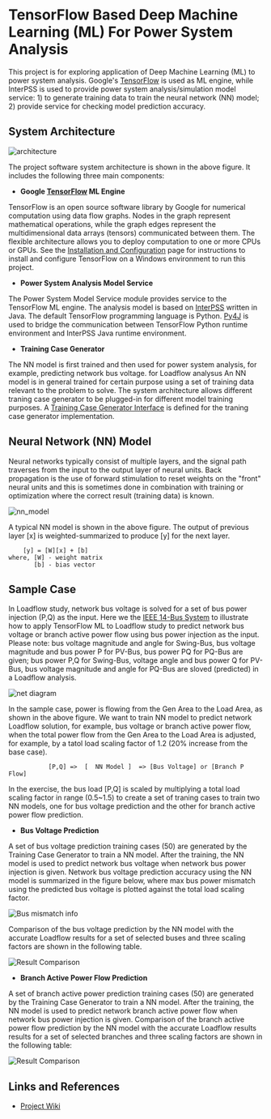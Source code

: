 # TensorFlow Based Deep Machine Learning (ML) For Power System Analysis

This project is for exploring application of Deep Machine Learning (ML) to power system analysis. Google's [TensorFlow](https://www.tensorflow.org/) is used as ML engine, while InterPSS is used to provide power system analysis/simulation model service: 1) to generate training data to train the neural network (NN) model; 2) provide service for checking model prediction accuracy. 

## System Architecture

![architecture](https://github.com/interpss/DeepMachineLearning/blob/master/ipss.dml/doc/image/dmp_architecture.png)

The project software system architecture is shown in the above figure. It includes the following three main components:

* **Google [TensorFlow](https://www.tensorflow.org/) ML Engine**

TensorFlow is an open source software library by Google for numerical computation using data flow graphs. Nodes in the graph represent mathematical operations, while the graph edges represent the multidimensional data arrays (tensors) communicated between them. The flexible architecture allows you to deploy computation to one or more CPUs or GPUs. See the [Installation and Configuration](https://github.com/interpss/DeepMachineLearning/wiki/Runtime-Env-Setup#installation-and-configuration) page for instructions to install and configure TensorFlow on a Windows environment to run this project.   

* **Power System Analysis Model Service**

The Power System Model Service module provides service to the TensorFlow ML engine. The analysis model is based on [InterPSS](www.interpss.org) written in Java. The default TensorFlow programming language is Python. [Py4J](https://www.py4j.org/) is used to bridge the communication between TensorFlow Python runtime environment and InterPSS Java runtime environment. 

* **Training Case Generator**

The NN model is first trained and then used for power system analysis, for example, predicting network bus voltage. for Loadflow analysus An NN model is in general trained for certain purpose using a set of training data relevant to the problem to solve. The system architecture allows different traning case generator to be plugged-in for different model training purposes. A  [Training Case Generator Interface](https://github.com/interpss/DeepMachineLearning/blob/master/ipss.dml/src/org/interpss/service/train/ITrainCaseBuilder.java) is defined for the traning case generator implementation.    


## Neural Network (NN) Model

Neural networks typically consist of multiple layers, and the signal path traverses from the input to the output layer of neural units. Back propagation is the use of forward stimulation to reset weights on the "front" neural units and this is sometimes done in combination with training or optimization where the correct result (training data) is known.

![nn_model](https://github.com/interpss/DeepMachineLearning/blob/master/ipss.dml/doc/image/dmp_nn_layer.png)

A typical NN model is shown in the above figure. The output of previous layer [x] is weighted-summarized to produce [y] for the next layer.  


```      
    [y] = [W][x] + [b]
where, [W] - weight matrix
       [b] - bias vector
```

## Sample Case

In Loadflow study, network bus voltage is solved for a set of bus power injection (P,Q) as the input. Here we the [IEEE 14-Bus System](https://github.com/interpss/DeepMachineLearning/blob/master/ipss.dml/doc/image/IEEE14Bus.jpg) to illustrate how to apply TensorFlow ML to Loadflow study to predict network bus voltage or branch active power flow using bus power injection as the input. Please note: bus voltage magnitude and angle for Swing-Bus, bus voltage magnitude and bus power P for PV-Bus, bus power PQ for PQ-Bus are given; bus power P,Q for Swing-Bus, voltage angle and bus power Q for PV-Bus, bus voltage magnitude and angle for PQ-Bus are sloved (predicted) in a Loadflow analysis.

![net diagram](https://github.com/interpss/DeepMachineLearning/blob/master/ipss.dml/doc/image/IEEE14Bus_small.jpg)

In the sample case, power is flowing from the Gen Area to the Load Area, as shown in the above figure. We want to train NN model to predict network Loadflow solution, for example, bus voltage or branch active power flow, when the total power flow from the Gen Area to the Load Area is adjusted, for example, by a tatol load scaling factor of 1.2 (20% increase from the base case).

```      
           [P,Q] =>  [  NN Model ]  => [Bus Voltage] or [Branch P Flow]
```

In the exercise, the bus load [P,Q] is scaled by multiplying a total load scaling factor in range (0.5~1.5) to create a set of traning cases to train two NN models, one for bus voltage prediction and the other for branch active power flow prediction. 

* **Bus Voltage Prediction**

A set of bus voltage prediction training cases (50) are generated by the Training Case Generator to train a NN model. After the training, the NN model is used to predict network bus voltage when network bus power injection is given. Network bus voltage prediction accuracy using the NN model is summarized in the figure below, where max bus power mismatch using the predicted bus voltage is plotted against the total load scaling factor.

![Bus mismatch info](https://github.com/interpss/DeepMachineLearning/blob/master/ipss.dml/doc/image/dmp_busmismatch.png)

Comparison of the bus voltage prediction by the NN model with the accurate Loadflow results for a set of selected buses and three scaling factors are shown in the following table.     

![Result Comparison](https://github.com/interpss/DeepMachineLearning/blob/master/ipss.dml/doc/image/dmp_busresult.png)


* **Branch Active Power Flow Prediction**

A set of branch active power prediction training cases (50) are generated by the Training Case Generator to train a NN model. After the training, the NN model is used to predict network branch active power flow when network bus power injection is given. Comparison of the branch active power flow prediction by the NN model with the accurate Loadflow results results for a set of selected branches and three scaling factors are shown in the following table:

![Result Comparison](https://github.com/interpss/DeepMachineLearning/blob/master/ipss.dml/doc/image/dmp_branchresult.png)

## Links and References

* [Project Wiki](https://github.com/interpss/DeepMachineLearning/wiki)
